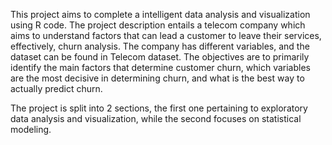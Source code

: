 This project aims to complete a intelligent data analysis and visualization using R code. The project description entails a telecom company which aims to understand factors that can lead a customer to leave their services, effectively, churn analysis. The company has different variables, and the dataset can be found in Telecom dataset. The objectives are to primarily identify the main factors that determine customer churn, which variables are the most decisive in determining churn, and what is the best way to actually predict churn. 

The project is split into 2 sections, the first one pertaining to exploratory data analysis and visualization, while the second focuses on statistical modeling.
